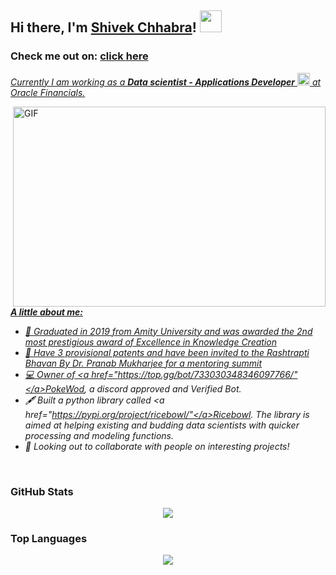 ## Hi there, I'm [Shivek Chhabra](https://www.shivekchhabra.com/)! <img src="https://raw.githubusercontent.com/TheDudeThatCode/TheDudeThatCode/master/Assets/Hi.gif" width=35 height=35> 

<h3>Check me out on: <a href="https://www.shivekchhabra.com/"</a> click here</h3>

<p>
  <em>
    Currently I am working as a <b>Data scientist - Applications Developer</b> <img src="https://raw.githubusercontent.com/TheDudeThatCode/TheDudeThatCode/master/Assets/Medal.gif" width=20 height=20> at Oracle Financials.
  </em>
 </p>

<img align="right" alt="GIF" src="https://github.com/abhisheknaiidu/abhisheknaiidu/blob/master/code.gif?raw=true" width="500" height="320" />

<em>
  
**A little about me:**

- 👨 Graduated in 2019 from Amity University and was awarded the 2nd most prestigious award of Excellence in Knowledge Creation
- 💼 Have 3 provisional patents and have been invited to the Rashtrapti Bhavan By Dr. Pranab Mukharjee for a mentoring summit
- 💻 Owner of <a href="https://top.gg/bot/733030348346097766/"</a>PokeWod, a discord approved and Verified Bot.
- 🖋️ Built a python library called <a href="https://pypi.org/project/ricebowl/"</a>Ricebowl. The library is aimed at helping existing and budding data scientists with quicker processing and modeling functions.
- 💬 Looking out to collaborate with people on interesting projects!
<br/> 
</em>

### GitHub Stats
<p align="center">
  <a href = "https://github.com/shivekchhabra">
<img src="https://github-readme-stats-aj8vj7k8x.vercel.app/api?username=shivekchhabra&show_icons=true&title_color=ffc857&icon_color=8ac926&text_color=daf7dc&bg_color=151515&count_private=true&include_all_commits=true">
  </a>
 </p>
 
### Top Languages

<p align="center">
<a href = "https://github.com/shivekchhabra">
  <img src="https://github-readme-stats-aj8vj7k8x.vercel.app/api/top-langs/?username=shivekchhabra&layout=compact&title_color=ffc857&icon_color=8ac926&text_color=daf7dc&bg_color=151515&card_width=400">
</a>
</p>
